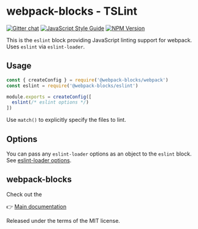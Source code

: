 # webpack-blocks - TSLint

[![Gitter chat](https://badges.gitter.im/webpack-blocks.svg)](https://gitter.im/webpack-blocks)
[![JavaScript Style Guide](https://img.shields.io/badge/code%20style-standard-brightgreen.svg)](http://standardjs.com/)
[![NPM Version](https://img.shields.io/npm/v/@webpack-blocks/eslint.svg)](https://www.npmjs.com/package/@webpack-blocks/eslint)

This is the `eslint` block providing JavaScript linting support for webpack. Uses `eslint` via `eslint-loader`.


## Usage

```js
const { createConfig } = require('@webpack-blocks/webpack')
const eslint = require('@webpack-blocks/eslint')

module.exports = createConfig([
  eslint(/* eslint options */)
])
```

Use `match()` to explicitly specify the files to lint.


## Options

You can pass any `eslint-loader` options as an object to the `eslint` block. See [eslint-loader options](https://github.com/webpack-contrib/eslint-loader#options).


## webpack-blocks

Check out the

👉 [Main documentation](https://github.com/andywer/webpack-blocks)

Released under the terms of the MIT license.
